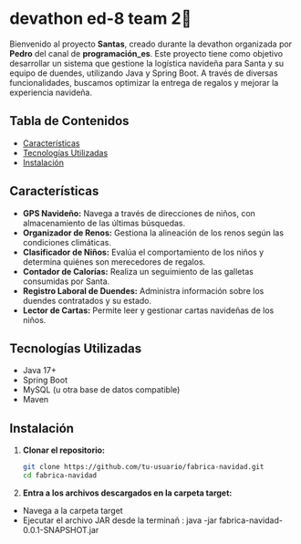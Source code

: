 # devathon ed-8 team 2🎄

Bienvenido al proyecto **Santas**, creado durante la devathon organizada por **Pedro** del canal de **programación_es**. Este proyecto tiene como objetivo desarrollar un sistema que gestione la logística navideña para Santa y su equipo de duendes, utilizando Java y Spring Boot. A través de diversas funcionalidades, buscamos optimizar la entrega de regalos y mejorar la experiencia navideña.

## Tabla de Contenidos
- [Características](#características)
- [Tecnologías Utilizadas](#tecnologías-utilizadas)
- [Instalación](#instalación)

## Características
- **GPS Navideño:** Navega a través de direcciones de niños, con almacenamiento de las últimas búsquedas.
- **Organizador de Renos:** Gestiona la alineación de los renos según las condiciones climáticas.
- **Clasificador de Niños:** Evalúa el comportamiento de los niños y determina quiénes son merecedores de regalos.
- **Contador de Calorías:** Realiza un seguimiento de las galletas consumidas por Santa.
- **Registro Laboral de Duendes:** Administra información sobre los duendes contratados y su estado.
- **Lector de Cartas:** Permite leer y gestionar cartas navideñas de los niños.

## Tecnologías Utilizadas
- Java 17+
- Spring Boot
- MySQL (u otra base de datos compatible)
- Maven

## Instalación
1. **Clonar el repositorio:**
   ```bash
   git clone https://github.com/tu-usuario/fabrica-navidad.git
   cd fabrica-navidad
2. **Entra a los archivos descargados en la carpeta target:**

- Navega a la carpeta target
- Ejecutar el archivo JAR desde la terminañ : java -jar fabrica-navidad-0.0.1-SNAPSHOT.jar
